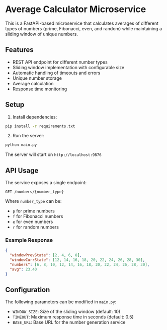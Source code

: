 # Average Calculator Microservice

This is a FastAPI-based microservice that calculates averages of different types of numbers (prime, Fibonacci, even, and random) while maintaining a sliding window of unique numbers.

## Features

- REST API endpoint for different number types
- Sliding window implementation with configurable size
- Automatic handling of timeouts and errors
- Unique number storage
- Average calculation
- Response time monitoring

## Setup

1. Install dependencies:
```bash
pip install -r requirements.txt
```

2. Run the server:
```bash
python main.py
```

The server will start on `http://localhost:9876`

## API Usage

The service exposes a single endpoint:

```
GET /numbers/{number_type}
```

Where `number_type` can be:
- `p` for prime numbers
- `f` for Fibonacci numbers
- `e` for even numbers
- `r` for random numbers

### Example Response

```json
{
  "windowPrevState": [2, 4, 6, 8],
  "windowCurrState": [12, 14, 16, 18, 20, 22, 24, 26, 28, 30],
  "numbers": [6, 8, 10, 12, 14, 16, 18, 20, 22, 24, 26, 28, 30],
  "avg": 23.40
}
```

## Configuration

The following parameters can be modified in `main.py`:
- `WINDOW_SIZE`: Size of the sliding window (default: 10)
- `TIMEOUT`: Maximum response time in seconds (default: 0.5)
- `BASE_URL`: Base URL for the number generation service 